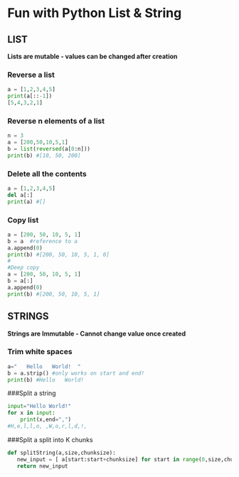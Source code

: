 # Fun with Python List & String

## LIST
**Lists are mutable - values can be changed after creation**

### Reverse a list
````python
a = [1,2,3,4,5]
print(a[::-1])
[5,4,3,2,1]
````

### Reverse n elements of a list
```python
n = 3
a = [200,50,10,5,1]
b = list(reversed(a[0:n]))
print(b) #[10, 50, 200]
```

### Delete all the contents
```python
a = [1,2,3,4,5]
del a[:]
print(a) #[]
```

### Copy list
```python
a = [200, 50, 10, 5, 1]
b = a  #reference to a
a.append(0)
print(b) #[200, 50, 10, 5, 1, 0]
#
#Deep copy
a = [200, 50, 10, 5, 1]
b = a[:]
a.append(0)
print(b) #[200, 50, 10, 5, 1]
```


## STRINGS
**Strings are Immutable - Cannot change value once created**

### Trim white spaces
```python
a="   Hello   World!  "
b = a.strip() #only works on start and end!
print(b) #Hello   World!  
````
###Split a string
```python
input="Hello World!"
for x in input:
	print(x,end=",") 
#H,e,l,l,o, ,W,o,r,l,d,!,
````
###Split a split into K chunks
```python
def splitString(a,size,chunksize):
   new_input = [ a[start:start+chunksize] for start in range(0,size,chunksize)]	
   return new_input
```


